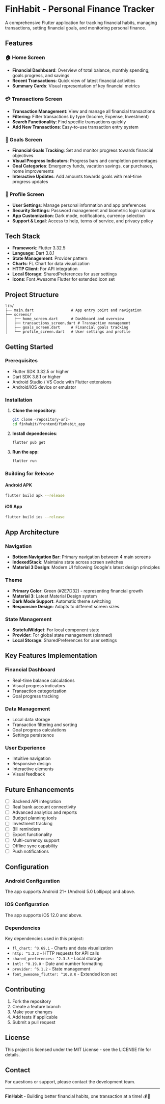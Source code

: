 # FinHabit - Personal Finance Tracker

A comprehensive Flutter application for tracking financial habits, managing transactions, setting financial goals, and monitoring personal finance.

## Features

### 🏠 Home Screen
- **Financial Dashboard**: Overview of total balance, monthly spending, goals progress, and savings
- **Recent Transactions**: Quick view of latest financial activities
- **Summary Cards**: Visual representation of key financial metrics

### 💳 Transactions Screen
- **Transaction Management**: View and manage all financial transactions
- **Filtering**: Filter transactions by type (Income, Expense, Investment)
- **Search Functionality**: Find specific transactions quickly
- **Add New Transactions**: Easy-to-use transaction entry system

### 🎯 Goals Screen
- **Financial Goals Tracking**: Set and monitor progress towards financial objectives
- **Visual Progress Indicators**: Progress bars and completion percentages
- **Goal Categories**: Emergency funds, vacation savings, car purchases, home improvements
- **Interactive Updates**: Add amounts towards goals with real-time progress updates

### 👤 Profile Screen
- **User Settings**: Manage personal information and app preferences
- **Security Settings**: Password management and biometric login options
- **App Customization**: Dark mode, notifications, currency selection
- **Support & Legal**: Access to help, terms of service, and privacy policy

## Tech Stack

- **Framework**: Flutter 3.32.5
- **Language**: Dart 3.8.1
- **State Management**: Provider pattern
- **Charts**: FL Chart for data visualization
- **HTTP Client**: For API integration
- **Local Storage**: SharedPreferences for user settings
- **Icons**: Font Awesome Flutter for extended icon set

## Project Structure

```
lib/
├── main.dart                 # App entry point and navigation
├── screens/
│   ├── home_screen.dart      # Dashboard and overview
│   ├── transactions_screen.dart # Transaction management
│   ├── goals_screen.dart     # Financial goals tracking
│   └── profile_screen.dart   # User settings and profile
```

## Getting Started

### Prerequisites

- Flutter SDK 3.32.5 or higher
- Dart SDK 3.8.1 or higher
- Android Studio / VS Code with Flutter extensions
- Android/iOS device or emulator

### Installation

1. **Clone the repository**:
   ```bash
   git clone <repository-url>
   cd finhabit/frontend/finhabit_app
   ```

2. **Install dependencies**:
   ```bash
   flutter pub get
   ```

3. **Run the app**:
   ```bash
   flutter run
   ```

### Building for Release

#### Android APK
```bash
flutter build apk --release
```

#### iOS App
```bash
flutter build ios --release
```

## App Architecture

### Navigation
- **Bottom Navigation Bar**: Primary navigation between 4 main screens
- **IndexedStack**: Maintains state across screen switches
- **Material 3 Design**: Modern UI following Google's latest design principles

### Theme
- **Primary Color**: Green (#2E7D32) - representing financial growth
- **Material 3**: Latest Material Design system
- **Dark Mode Support**: Automatic theme switching
- **Responsive Design**: Adapts to different screen sizes

### State Management
- **StatefulWidget**: For local component state
- **Provider**: For global state management (planned)
- **Local Storage**: SharedPreferences for user settings

## Key Features Implementation

### Financial Dashboard
- Real-time balance calculations
- Visual progress indicators
- Transaction categorization
- Goal progress tracking

### Data Management
- Local data storage
- Transaction filtering and sorting
- Goal progress calculations
- Settings persistence

### User Experience
- Intuitive navigation
- Responsive design
- Interactive elements
- Visual feedback

## Future Enhancements

- [ ] Backend API integration
- [ ] Real bank account connectivity
- [ ] Advanced analytics and reports
- [ ] Budget planning tools
- [ ] Investment tracking
- [ ] Bill reminders
- [ ] Export functionality
- [ ] Multi-currency support
- [ ] Offline sync capability
- [ ] Push notifications

## Configuration

### Android Configuration
The app supports Android 21+ (Android 5.0 Lollipop) and above.

### iOS Configuration
The app supports iOS 12.0 and above.

### Dependencies

Key dependencies used in this project:

- `fl_chart: ^0.69.1` - Charts and data visualization
- `http: ^1.2.2` - HTTP requests for API calls
- `shared_preferences: ^2.3.3` - Local storage
- `intl: ^0.19.0` - Date and number formatting
- `provider: ^6.1.2` - State management
- `font_awesome_flutter: ^10.8.0` - Extended icon set

## Contributing

1. Fork the repository
2. Create a feature branch
3. Make your changes
4. Add tests if applicable
5. Submit a pull request

## License

This project is licensed under the MIT License - see the LICENSE file for details.

## Contact

For questions or support, please contact the development team.

---

**FinHabit** - Building better financial habits, one transaction at a time! 💰📱
